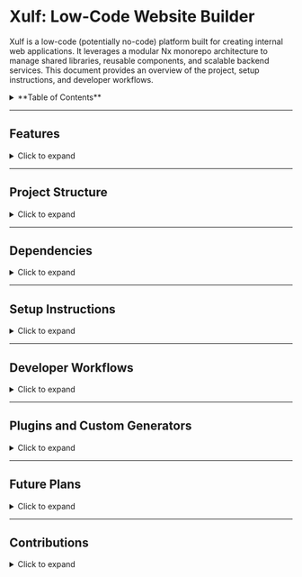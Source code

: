 
# **Xulf: Low-Code Website Builder**

Xulf is a low-code (potentially no-code) platform built for creating internal web applications. It leverages a modular Nx monorepo architecture to manage shared libraries, reusable components, and scalable backend services. This document provides an overview of the project, setup instructions, and developer workflows.

<details>
<summary>**Table of Contents**</summary>

1. [Features](#features)
2. [Project Structure](#project-structure)
3. [Dependencies](#dependencies)
4. [Setup Instructions](#setup-instructions)
5. [Developer Workflows](#developer-workflows)
    - [Generate a New Shared Component](#1-generate-a-new-shared-component)
    - [Create a New Library](#2-create-a-new-library)
    - [Create a New App](#3-create-a-new-app)
    - [Run Tests](#4-run-tests)
    - [Build for Production](#5-build-for-production)
    - [Reset and Clear Cache](#6-reset-and-clear-cache)
6. [Plugins and Custom Generators](#plugins-and-custom-generators)
7. [Future Plans](#future-plans)
8. [Contributions](#contributions)

</details>

---

## **Features**
<details>
<summary>Click to expand</summary>

1. **Monorepo Architecture**:
   - Built with **Nx** for modularity, efficient builds, and clear dependency management.
   - Centralized libraries and components to enable reuse across projects.

2. **Frontend Framework**:
   - Utilizes **React** and **Next.js** for generating web applications with server-side rendering (SSR) and static site generation (SSG).

3. **Styling Options**:
   - Supports **Emotion**, **Mantine**, **MUI Joy**, and **styled-components** for component-level styling.

4. **Testing and Quality**:
   - Comprehensive unit testing with **Jest** and **Testing Library**.
   - End-to-end testing with **Cypress** and **Playwright**.

5. **Tooling**:
   - Enhanced development experience with **TypeScript**, **ESLint**, and **Prettier**.
   - Component and story management using **Storybook**.

6. **Future Plans**:
   - Transition to a visual, drag-and-drop UI builder.
   - Add reusable backend services for authentication, file storage, and data management.

</details>

---

## **Project Structure**
<details>
<summary>Click to expand</summary>

The monorepo is organized as follows:
- **Apps**: Contains individual web applications generated by Xulf.
- **Libs**: Houses reusable libraries, components, and services.

Key libraries and components include:
- `libs/ui`: Shared UI components like the `FloatingNavBar` and `ThemeContext`.
- `libs/shared-backend`: (Planned) Backend services for authentication, logging, and CRUD operations.

</details>

---

## **Dependencies**
<details>
<summary>Click to expand</summary>

### **Core Dependencies**
- Frontend Framework: `React`, `Next.js`
- Styling: `@emotion`, `Mantine`, `MUI Joy`, `styled-components`
- Animations: `framer-motion`
- Email Integration: `emailjs-com`

### **Dev Tools**
- Testing: `Jest`, `Cypress`, `Playwright`
- Build Tools: `Nx`, `Vite`
- Storybook: For component-driven development and UI testing.

</details>

---

## **Setup Instructions**
<details>
<summary>Click to expand</summary>

1. **Install Nx CLI**:
   ```bash
   npm install -g nx
   ```

2. **Clone the Repository**:
   ```bash
   git clone <repo-url>
   cd xulf
   yarn install
   ```

3. **Run the Project**:
   - Start the development server for a specific app:
     ```bash
     nx serve <app-name>
     ```
   - Open the Nx Console for a graphical interface:
     ```bash
     nx graph
     ```

</details>

---

## **Developer Workflows**
<details>
<summary>Click to expand</summary>

### 1. **Generate a New Shared Component**
To create a reusable UI component:
```bash
nx g @nrwl/react:component <component-name> --directory=libs/ui/src/lib/<component-name>
```

Example:
```bash
nx g @nrwl/react:component Button --directory=libs/ui/src/lib
```

### 2. **Create a New Library**
To create a shared library for components, hooks, or services:
```bash
nx g @nrwl/react:library <library-name> --directory=libs
```

Example:
```bash
nx g @nrwl/react:library shared-ui
```

### 3. **Create a New App**
To scaffold a new Next.js app:
```bash
nx g @nx/next:application <app-name>
```

Example:
```bash
nx g @nx/next:application customer-dashboard
```

### 4. **Run Tests**
Run tests for a specific app or library:
```bash
nx test <project-name>
```

Run tests for all affected projects:
```bash
nx affected --target=test
```

### 5. **Build for Production**
Build a project for deployment:
```bash
nx build <project-name>
```

Build all affected projects:
```bash
nx affected --target=build
```

### 6. **Reset and Clear Cache**
If you encounter dependency graph issues, reset the cache:
```bash
nx reset
nx clear-cache
```

</details>

---

## **Plugins and Custom Generators**
<details>
<summary>Click to expand</summary>

### Plugins Used:
- **@nx/next**: For managing Next.js applications.
- **@nx/react**: For React libraries and components.
- **@nx/storybook**: For creating and managing Storybook stories.
- **@nx/cypress** and **@nx/playwright**: For end-to-end and integration testing.
- **@nx/vite**: For bundling and faster builds.

### Custom Generators:
- Preconfigured styles and linter rules for new applications:
  ```json
  "generators": {
    "@nx/next": {
      "application": {
        "style": "@emotion/styled",
        "linter": "eslint"
      }
    },
    "@nx/react": {
      "library": {
        "unitTestRunner": "jest"
      }
    }
  }
  ```

</details>

---

## **Future Plans**
<details>
<summary>Click to expand</summary>

### 1. **Drag-and-Drop UI Builder**
- Develop a visual interface for building apps with real-time previews.

### 2. **Reusable Backend Services**
- Authentication: JWT, OAuth, or SSO support.
- File Storage: AWS S3 or Google Cloud integration.
- CRUD APIs: REST or GraphQL for database operations.
- Logging and Metrics: Centralized service for app telemetry.

### 3. **Unified Deployment**
- Deploy Xulf as a platform for generating and hosting apps dynamically.

</details>

---

## **Contributions**
<details>
<summary>Click to expand</summary>

Contributions are welcome! Feel free to submit pull requests, file issues, or suggest improvements. Together, we can make Xulf a powerful low-code solution for internal web app creation.

For questions, check the [Nx Documentation](https://nx.dev) or reach out to the team.

</details>
